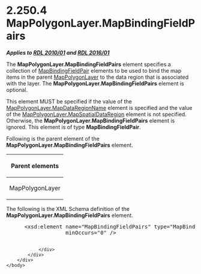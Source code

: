 <html dir="LTR" xmlns:mshelp="http://msdn.microsoft.com/mshelp" xmlns:ddue="http://ddue.schemas.microsoft.com/authoring/2003/5" xmlns:xlink="http://www.w3.org/1999/xlink" xmlns:tool="http://www.microsoft.com/tooltip">
    <head>
        <meta http-equiv="Content-Type" content="text/html; CHARSET=utf-8"></meta>
        <meta name="save" content="history"></meta>
        <title>2.250.4 MapPolygonLayer.MapBindingFieldPairs</title>
        <xml>
            <mshelp:toctitle title="2.250.4 MapPolygonLayer.MapBindingFieldPairs"></mshelp:toctitle>
            <mshelp:rltitle title="[MS-RDL]: MapPolygonLayer.MapBindingFieldPairs"></mshelp:rltitle>
            <mshelp:keyword index="A" term="1139e886-e2e6-4349-8a6b-20189575e0d8"></mshelp:keyword>
            <mshelp:attr name="DCSext.ContentType" value="open specification"></mshelp:attr>
            <mshelp:attr name="AssetID" value="1139e886-e2e6-4349-8a6b-20189575e0d8"></mshelp:attr>
            <mshelp:attr name="TopicType" value="kbRef"></mshelp:attr>
            <mshelp:attr name="DCSext.Title" value="[MS-RDL]: MapPolygonLayer.MapBindingFieldPairs" />
        </xml>
    </head>
    <body>
        <div id="header">
            <h1 class="heading">2.250.4 MapPolygonLayer.MapBindingFieldPairs</h1>
        </div>
        <div id="mainSection">
            <div id="mainBody">
                <div id="allHistory" class="saveHistory"></div>
                <div id="sectionSection0" class="section" name="collapseableSection">
                    

<p><b><i>Applies to </i></b><a href="3428e690-a348-4ec7-8a6a-8efb42d2cdee.html"><b><i>RDL 2010/01</i></b></a><b><i>
and </i></b><a href="52ce3983-2bfc-4e72-9359-42aaf5fe4509.html"><b><i>RDL 2016/01</i></b></a></p>

<p>The <b>MapPolygonLayer.MapBindingFieldPairs</b> element
specifies a collection of <a href="64af7990-ffa0-4603-97d5-0bacc4e18b0d.html">MapBindingFieldPair</a>
elements to be used to bind the map items in the parent <a href="f54fa273-d9b2-4e49-a896-6001bcda016b.html">MapPolygonLayer</a> to the
data region that is associated with the layer. The <b>MapPolygonLayer.MapBindingFieldPairs</b>
element is optional.</p>

<p>This element MUST be specified if the value of the <a href="839dcc56-d7df-4bff-81e6-04fcae33d7f2.html">MapPolygonLayer.MapDataRegionName</a>
element is specified and the value of the <a href="9f95fa60-b272-456d-b16e-572590764d13.html">MapPolygonLayer.MapSpatialDataRegion</a>
element is not specified. Otherwise, the <b>MapPolygonLayer.MapBindingFieldPairs</b>
element is ignored. This element is of type <b>MapBindingFieldPair</b>.</p>

<p>Following is the parent element of the <b>MapPolygonLayer.MapBindingFieldPairs</b>
element.</p>

<table>
 <thead>
  <tr>
   <th>
   <p>Parent elements</p>
   </th>
  </tr>
 </thead>
 <tr>
  <td>
  <p>MapPolygonLayer</p>
  </td>
 </tr>
</table>

<p>The following is the XML Schema definition of the <b>MapPolygonLayer.MapBindingFieldPairs</b>
element.           </p>

<dl>
<dd>
<div><pre> &lt;xsd:element name=&quot;MapBindingFieldPairs&quot; type=&quot;MapBindingFieldPairsType&quot; 
              minOccurs=&quot;0&quot; /&gt;
  
</pre></div>
</dd></dl>


                </div>
            </div>
        </div>
    </body>
</html>